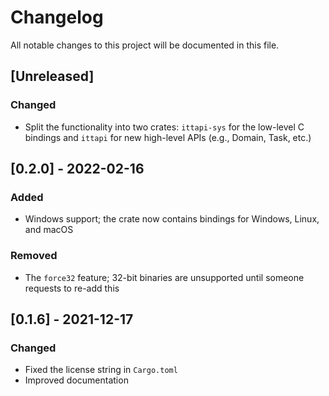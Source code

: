 # Changelog
All notable changes to this project will be documented in this file.

## [Unreleased]
### Changed
- Split the functionality into two crates: `ittapi-sys` for the low-level C bindings and `ittapi`
  for new high-level APIs (e.g., Domain, Task, etc.)

## [0.2.0] - 2022-02-16
### Added
- Windows support; the crate now contains bindings for Windows, Linux, and macOS
### Removed
- The `force32` feature; 32-bit binaries are unsupported until someone requests to re-add this

## [0.1.6] - 2021-12-17
### Changed
- Fixed the license string in `Cargo.toml`
- Improved documentation
